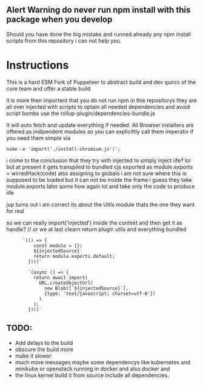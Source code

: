 ## Alert Warning do never run npm install with this package when you develop
Should you have done the big mistake and runned already any npm install scripts
from this repository i can not help you.

# Instructions
This is a hard ESM Fork of Puppeteer to abstract build and dev quircs of the core team and offer a stable build

it is more then importent that you do not run npm in this repositorys they are all over injected with scripts
to optain all needed dependencies and avoid script bombs use the rollup-plugin/dependencies-bundle.js

It will auto fetch and update everything if needed. All Browser installers are offered as indipendent modules
so you can explicittly call them imperativ if you need them simple via

```
node -e 'import('./install-chromium.js')';
```

i come to the conclusion that they try with injected to simply inject iife? lol
but at present it gets transpiled to bundled cjs exported as module.exports = wirredHack(code) also assigning to globals i am not sure where this is supposed to be loaded
but it can not be inside the frame i guess they take module.exports later some how again lol and take only the code to produce iife


jup turns out i am correct its about the Utils module thats the one they want for real

so we can really import('injected') inside the context and then get it as handle?
// or we at last clearn return plugin utils and everything bundled 

          `(() => {
              const module = {};
              ${injectedSource}
              return module.exports.default;
            })()`

            `(async () => {
              return await import(
                URL.createObjectUrl(
                  new Blob([`${injectedSource}`], 
                  {type: 'text/javascript; charset=utf-8'})
                )
              );
            })()`


## TODO:
- Add delays to the build
- obscure the build more
- make it slower
- much more messages maybe some dependencys like kubernetes and minikube or openstack running in docker and also docker and
- the linux kernel build it from source include all dependencies.
